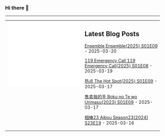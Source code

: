 ### Hi there 👋

<!--
**etng/etng** is a ✨ _special_ ✨ repository because its `README.md` (this file) appears on your GitHub profile.

Here are some ideas to get you started:

- 🔭 I’m currently working on ...
- 🌱 I’m currently learning ...
- 👯 I’m looking to collaborate on ...
- 🤔 I’m looking for help with ...
- 💬 Ask me about ...
- 📫 How to reach me: ...
- 😄 Pronouns: ...
- ⚡ Fun fact: ...
-->


---

<table>
<tr>
<td valign="top" width="50%">
<img src="metrics.svg" alt="Metric" />
</td>
<td valign="top" width="50%">

## Latest Blog Posts
<!-- blog start -->
[Ensemble Ensemble(2025) S01E09](http://www.fanxinzhui.com/rr/2609#S01E09) - 2025-03-20

[119 Emergency Call 119 Emergency Call(2025) S01E08](http://www.fanxinzhui.com/rr/2603#S01E08) - 2025-03-19

[热点 The Hot Spot(2025) S01E09](http://www.fanxinzhui.com/rr/2607#S01E09) - 2025-03-17

[售卖我的手 Boku no Te wo Urimasu(2023) S01E09](http://www.fanxinzhui.com/rr/2614#S01E09) - 2025-03-17

[相棒23 Aibou Season23(2024) S23E19](http://www.fanxinzhui.com/rr/2593#S23E19) - 2025-03-16
<!-- blog end -->

</td></tr></table>


